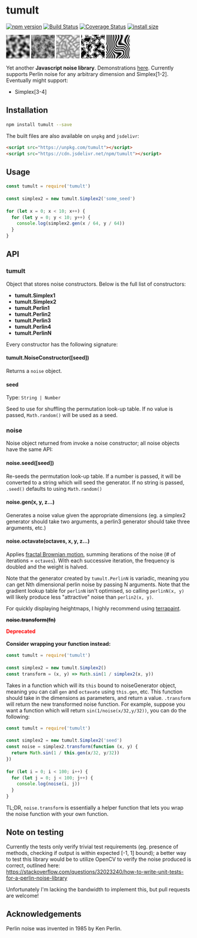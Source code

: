 # tumult

[![npm version](https://badge.fury.io/js/tumult.svg)](https://badge.fury.io/js/tumult)
[![Build Status](https://travis-ci.com/ScottyFillups/tumult.svg?branch=master)](https://travis-ci.com/ScottyFillups/tumult)
[![Coverage Status](https://coveralls.io/repos/github/ScottyFillups/tumult/badge.svg?branch=master)](https://coveralls.io/github/ScottyFillups/tumult?branch=master)
[![install size](https://packagephobia.now.sh/badge?p=tumult)](https://packagephobia.now.sh/result?p=tumult)

![noise](https://raw.githubusercontent.com/ScottyFillups/tumult/master/images/simplex.png)
![noise](https://raw.githubusercontent.com/ScottyFillups/tumult/master/images/octaves.png)
![noise](https://raw.githubusercontent.com/ScottyFillups/tumult/master/images/abs.png)
![noise](https://raw.githubusercontent.com/ScottyFillups/tumult/master/images/invert.png)
![noise](https://raw.githubusercontent.com/ScottyFillups/tumult/master/images/sin.png)

Yet another **Javascript noise library**. Demonstrations [here](http://scottyfillups.github.io/tumult). Currently supports Perlin noise for any arbitrary dimension and Simplex[1-2]. Eventually might support:
* Simplex[3-4]

## Installation

```sh
npm install tumult --save
```

The built files are also available on `unpkg` and `jsdelivr`:


```html
<script src="https://unpkg.com/tumult"></script>
<script src="https://cdn.jsdelivr.net/npm/tumult"></script>
```

## Usage

```js
const tumult = require('tumult')

const simplex2 = new tumult.Simplex2('some_seed')

for (let x = 0; x < 10; x++) {
  for (let y = 0; y < 10; y++) {
    console.log(simplex2.gen(x / 64, y / 64))
  }
}
```

## API

### tumult

Object that stores noise constructors. Below is the full list of constructors:

* **tumult.Simplex1**
* **tumult.Simplex2**
* **tumult.Perlin1**
* **tumult.Perlin2**
* **tumult.Perlin3**
* **tumult.Perlin4**
* **tumult.PerlinN**

Every constructor has the following signature:

#### tumult.NoiseConstructor([seed])

Returns a `noise` object.

#### seed

Type: `String | Number`

Seed to use for shuffling the permutation look-up table. If no value is passed, `Math.random()` will be used as a seed.

### noise

Noise object returned from invoke a noise constructor; all noise objects have the same API:

#### noise.seed([seed])

Re-seeds the permutation look-up table. If a number is passed, it will be converted to a string which will seed the generator. If no string is passed, `.seed()` defaults to using `Math.random()`

#### noise.gen(x, y, z...)

Generates a noise value given the appropriate dimensions (eg. a simplex2 generator should take two arguments, a perlin3 generator should take three arguments, etc.)

#### noise.octavate(octaves, x, y, z...)

Applies [fractal Brownian motion](https://thebookofshaders.com/13/), summing iterations of the noise (# of iterations = `octaves`). With each successive iteration, the frequency is doubled and the weight is halved. 

Note that the generator created by `tumult.PerlinN` is variadic, meaning you can get Nth dimensional perlin noise by passing N arguments. Note that the gradient lookup table for `perlinN` isn't optimised, so calling `perlinN(x, y)` will likely produce less "attractive" noise than `perlin2(x, y)`.

For quickly displaying heightmaps, I highly recommend using [terrapaint](https://www.npmjs.com/package/terrapaint).

~~**noise.transform(fn)**~~

<span style="color: red"><b>Deprecated</b></span>
<br>
<br>
**Consider wrapping your function instead:**

```js
const tumult = require('tumult')

const simplex2 = new tumult.Simplex2()
const transform = (x, y) => Math.sin(1 / simplex2(x, y))
```

Takes in a function which will its `this` bound to noiseGenerator object, meaning you can call `gen` and `octavate` using `this.gen`, etc. This function should take in the dimensions as parameters, and return a value. `.transform` will return the new transformed noise function. For example, suppose you want a function which will return `sin(1/noise(x/32,y/32))`, you can do the following:

```js
const tumult = require('tumult')

const simplex2 = new tumult.Simplex2('seed')
const noise = simplex2.transform(function (x, y) {
  return Math.sin(1 / this.gen(x/32, y/32))
})

for (let i = 0; i < 100; i++) {
  for (let j = 0; j < 100; j++) {
    console.log(noise(i, j))
  }
}
```

TL;DR, `noise.transform` is essentially a helper function that lets you wrap the noise function with your own function.

## Note on testing

Currently the tests only verify trivial test requirements (eg. presence of methods, checking if output is within expected [-1, 1] bound); a better way to test this library would be to utilize OpenCV to verify the noise produced is correct, outlined here: https://stackoverflow.com/questions/32023240/how-to-write-unit-tests-for-a-perlin-noise-library

Unfortunately I'm lacking the bandwidth to implement this, but pull requests are welcome!

## Acknowledgements

Perlin noise was invented in 1985 by Ken Perlin.
